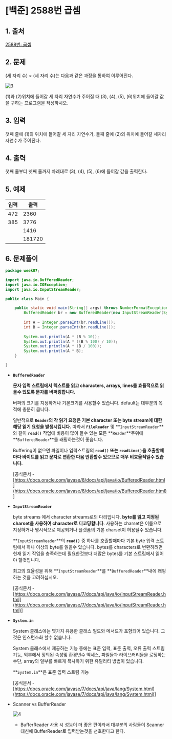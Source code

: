 # [백준] 2588번 곱셈

## 1. 출처

[2588번: 곱셈](https://www.acmicpc.net/problem/2588)

## 2. 문제

(세 자리 수) × (세 자리 수)는 다음과 같은 과정을 통하여 이루어진다.

![3](https://user-images.githubusercontent.com/97429679/165329765-b41745e5-db1e-40a5-af3e-349a11886df3.png)

(1)과 (2)위치에 들어갈 세 자리 자연수가 주어질 때 (3), (4), (5), (6)위치에 들어갈 값을 구하는 프로그램을 작성하시오.

## 3. 입력

첫째 줄에 (1)의 위치에 들어갈 세 자리 자연수가, 둘째 줄에 (2)의 위치에 들어갈 세자리 자연수가 주어진다.

## 4. 출력

첫째 줄부터 넷째 줄까지 차례대로 (3), (4), (5), (6)에 들어갈 값을 출력한다.

## 5. 예제

| 입력 | 출력 |
| --- | --- |
| 472 | 2360
| 385 | 3776
|     | 1416
|     | 181720 |


## 6. 문제풀이

```java
package week07;

import java.io.BufferedReader;
import java.io.IOException;
import java.io.InputStreamReader;

public class Main {

	public static void main(String[] args) throws NumberFormatException, IOException {
		BufferedReader br = new BufferedReader(new InputStreamReader(System.in));
		
		int A = Integer.parseInt(br.readLine());
		int B = Integer.parseInt(br.readLine());
		
		System.out.println(A * (B % 10));
		System.out.println(A * ((B % 100) / 10));
		System.out.println(A * (B / 100));
		System.out.println(A * B);
	}

}
```

- **`BufferedReader`**
    
    **문자 입력 스트림에서 텍스트를 읽고 characters, arrays, lines를 효율적으로 읽을수 있도록 문자를 버퍼링합니다.** 
    
    버퍼의 크기를 지정하거나 기본크기를 사용할수 있습니다. default는 대부분의 목적에 충분히 큽니다.
    
    일반적으로 **`Reader`의 각 읽기 요청은 기본 character 또는 byte stream에 대한 해당 읽기 요청을 발생시킵니다.** 따라서 **`FileReader`** 및 **`InputStreamReader`**와 같이 **`read()`** 작업에 비용이 많이 들수 있는 모든 **`Reader`**주위에 **`BufferedReader`**를 래핑하는것이 좋습니다. 
    
    Buffering이 없으면 파일이나 입력스트림의 **`read()` 또는 `readLine()`을 호출할때마다 바이트를 읽고 문자로 변환한 다음 반환할수 있으므로 매우 비효율적일수 있습니다.** 
    
    [공식문서 - [https://docs.oracle.com/javase/8/docs/api/java/io/BufferedReader.html](https://docs.oracle.com/javase/8/docs/api/java/io/BufferedReader.html)]
    
- **`InputStreamReader`**
    
    byte streams 에서 character streams로의 다리입니다. **byte를 읽고 지정된 charset을 사용하여 character로 디코딩합니다**. 사용하는 charset은 이름으로 지정하거나 명시적으로 제공되거나 플랫폼의 기본 charset이 허용될수 있습니다. 
    
    **`InputStreamReader`**의 **`read()`** 중 하나를 호출할때마다 기본 byte 입력 스트림에서 하나 이상의 byte를 읽을수 있습니다. bytes를 characters로 변환하려면 현재 읽기 작업을 충족하는데 필요한것보다 더많은 bytes를 기본 스트림에서 읽어야 할것입니다. 
    
    최고의 효율성을 위해 **`InputStreamReader`**를 **`BufferedReader`**내에 래핑하는 것을 고려하십시오.
    
    [공식문서 -[https://docs.oracle.com/javase/7/docs/api/java/io/InputStreamReader.html](https://docs.oracle.com/javase/7/docs/api/java/io/InputStreamReader.html)]
    
- **`System.in`**
    
    System 클래스에는 몇가지 유용한 클래스 필드와 메서드가 포함되어 있습니다. 그것은 인스턴스화 할수 없습니다. 
    
    System 클래스에서 제공하는 기능 중에는 표준 입력, 표준 출력, 오류 출력 스트림 기능, 외부에서 정의된 속성및 환경변수 액세스, 파일들과 라이브러리들을 로딩하는 수단, array의 일부를 빠르게 복사하기 위한 유틸리티 방법이 있습니다. 
    
    **`System.in`**은 표준 입력 스트림 기능
    
    [공식문서 -[https://docs.oracle.com/javase/7/docs/api/java/lang/System.html](https://docs.oracle.com/javase/7/docs/api/java/lang/System.html)]
    
- Scanner vs BufferReader
    
    ![4](https://user-images.githubusercontent.com/97429679/165329781-04e175e4-1560-4ce6-837a-2f91d58662ad.png)
    
    - BufferReader 사용 시 성능이 더 좋은 편이라서 대부분의 사람들이 Scanner 대신에 BufferReader로 입력받는것을 선호한다고 한다.
